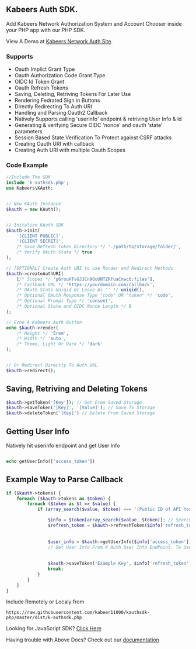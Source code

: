 ## Kabeers Auth SDK.

Add Kabeers Network Authorization System and Account Chooser inside your PHP app with our PHP SDK.

View A Demo at [Kabeers Network Auth Site](http://auth.kabeersnetwork.rf.gd/server/account/).

### Supports
- Oauth Implict Grant Type
- Oauth Authorization Code Grant Type
- OIDC Id Token Grant
- Oauth Refresh Tokens
- Saving, Deleting, Retriving Tokens For Later Use
- Rendering Fedrated Sign in Buttons
- Directly Redirecting To Auth URI
- Handling and Parsing Oauth2 Callback
- Natively Supports calling 'userinfo' endpoint & retriving User Info & id
- Generating & verifying Secure OIDC 'nonce' and oauth 'state' parameters
- Session Based State Verification To Protect against CSRF attacks
- Creating Oauth URI with callback
- Creating Auth URI with multiple Oauth Scopes


### Code Example

```php
//Include The SDK
include 'k-authsdk.php';
use Kabeers\KAuth;


// New KAuth Instance
$kauth = new KAuth();


// Initalize KAuth SDK
$kauth->init(
    '[CLIENT PUBLIC]',
    '[CLIENT SECRET]',
    /* Save Refresh Token Directory */ './path/to/storage/folder/', 
    /* Verify OAuth State */ true
);

// [OPTIONAL] Create Auth URI to use Render and Redirect Methods
$kauth->createAuthURI(
    [/* Scopes */ 'p6rouHTvGJJCn9OuUNTZRfuaCnwc6:files'],
    /* Callback URL */ 'https://yourdomain.com/callback',
    /* OAuth State Uniqid Or Leave As '' */ uniqid(),
    /* Optional OAuth Response Type "code" OR "token" */ 'code',
    /* Optional Prompt Type */ 'consent',
    /* Optional State and OIDC Nonce Length */ 8
);

// Echo A Kabeers Auth Button
echo $kauth->render( 
    /* Height */ '5rem', 
    /* Width */ 'auto', 
    /* Theme, Light Or Dark */ 'dark'
);


// Or Redirect Directly To Auth URL
$kauth->redirect();


```

## Saving, Retriving and Deleting Tokens

```php
$kauth->getToken('[Key']); // Get From Saved Storage
$kauth->saveToken('[Key]', '[Value]'); // Save To Storage
$kauth->deleteToken('[Key]') // Delete From Saved Storage

```

## Getting User Info

Natively hit userinfo endpoint and get User Info
```php

echo getUserInfo(['access_token'])

```

## Example Way to Parse Callback

```php
if ($kauth->tokens) {
    foreach ($kauth->tokens as $token) {
        foreach ($token as $t => $value) {
            if (array_search($value, $token) === '[Public ID of API You Want]') {

                $info = $token[array_search($value, $token)]; // Search Token Array for Value
                $refresh_token = $kauth->refreshToken($info['refresh_token']); // Refresh Token For API
                
                
                $user_info = $kauth->getUserInfo($info['access_token']);
                // Get User Info From K Auth User Info EndPoint. To Use it Public API Claim Should be [AStroWorld_Cn9OuUNTZRfuaCnwc6]
                
                
                $kauth->saveToken('Example Key', $info['refresh_token']); // Save Refresh Token To Use Later!
                break;
            }
        }
    }
}

````

Include Remotely or Localy from

```
https://raw.githubusercontent.com/kabeer11000/kauthsdk-php/master/dist/k-authsdk.php
```

Looking for JavaScript SDK? [Click Here](https://kabeer11000.github.io/kauthsdk-js/)

Having trouble with Above Docs? Check out our [documentation](http://kabeersnetwork.dx.am/apis#item-14-4)
